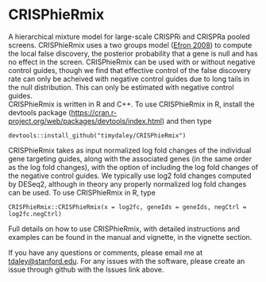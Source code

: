 # CRISPhieRmix

A hierarchical mixture model for large-scale CRISPRi and CRISPRa pooled screens.  CRISPhieRmix uses a two groups model ([Efron 2008](http://citeseerx.ist.psu.edu/viewdoc/download?doi=10.1.1.334.4762&rep=rep1&type=pdf)) to compute the local false discovery, the posterior probability that a gene is null and has no effect in the screen.  CRISPhieRmix can be used with or without negative control guides, though we find that effective control of the false discovery rate can only be acheived with negative control guides due to long tails in the null distribution.  This can only be estimated with negative control guides.  
CRISPhieRmix is written in R and C++.  To use CRISPhieRmix in R, install the devtools package (https://cran.r-project.org/web/packages/devtools/index.html) and then type
```
devtools::install_github("timydaley/CRISPhieRmix")
```
CRISPhieRmix takes as input normalized log fold changes of the individual gene targeting guides, along with the associated genes (in the same order as the log fold changes), with the option of including the log fold changes of the negative control guides.  We typically use log2 fold changes computed by DESeq2, although in theory any properly normalized log fold changes can be used.  To use CRISPhieRmix in R, type
```
CRISPhieRmix::CRISPhieRmix(x = log2fc, geneIds = geneIds, negCtrl = log2fc.negCtrl)
```

Full details on how to use CRISPhieRmix, with detailed instructions and examples can be found in the manual and vignette, in the vignette section. 

If you have any questions or comments, please email me at tdaley@stanford.edu.  For any issues with the software, please create an issue through github with the Issues link above.  

